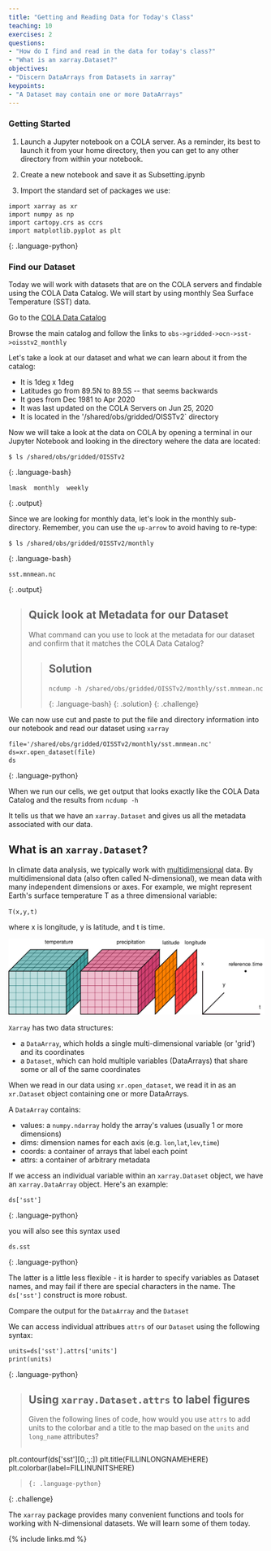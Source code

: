```yaml
---
title: "Getting and Reading Data for Today's Class"
teaching: 10
exercises: 2
questions:
- "How do I find and read in the data for today's class?"
- "What is an xarray.Dataset?"
objectives:
- "Discern DataArrays from Datasets in xarray"
keypoints:
- "A Dataset may contain one or more DataArrays"
---
```


### Getting Started

1. Launch a Jupyter notebook on a COLA server.  As a reminder, its best to launch it from your home directory, then you can get to any other directory from within your notebook.

2. Create a new notebook and save it as Subsetting.ipynb

3. Import the standard set of packages we use:

~~~
import xarray as xr
import numpy as np
import cartopy.crs as ccrs
import matplotlib.pyplot as plt
~~~
{: .language-python}

### Find our Dataset
 
Today we will work with datasets that are on the COLA servers and findable using the COLA Data Catalog.
We will start by using monthly Sea Surface Temperature (SST) data.

Go to the [COLA Data Catalog](https://kpegion.github.io/COLA-DATASETS-CATALOG/)

Browse the main catalog and follow the links to `obs->gridded->ocn->sst->oisstv2_monthly`

Let's take a look at our dataset and what we can learn about it from the catalog:
* It is 1deg x 1deg
* Latitudes go from 89.5N to 89.5S -- that seems backwards
* It goes from Dec 1981 to Apr 2020
* It was last updated on the COLA Servers on Jun 25, 2020
* It is located in the '/shared/obs/gridded/OISSTv2` directory

Now we will take a look at the data on COLA by opening a terminal in our Jupyter Notebook and looking in the directory wehere the data are located:

~~~
$ ls /shared/obs/gridded/OISSTv2
~~~
{: .language-bash}

~~~
lmask  monthly  weekly
~~~
{: .output}

Since we are looking for monthly data, let's look in the monthly sub-directory.  Remember, you can use the `up-arrow` to avoid having to re-type:
~~~
$ ls /shared/obs/gridded/OISSTv2/monthly
~~~
{: .language-bash}

~~~
sst.mnmean.nc
~~~
{: .output}

> ## Quick look at Metadata for our Dataset
>
> What command can you use to look at the metadata for our dataset and confirm that it
> matches the COLA Data Catalog?
>
> > ## Solution
> > ~~~
> > ncdump -h /shared/obs/gridded/OISSTv2/monthly/sst.mnmean.nc
> > ~~~
> > {: .language-bash}
> {: .solution}
{: .challenge}

We can now use cut and paste to put the file and directory information into our notebook and read our dataset using `xarray`

~~~
file='/shared/obs/gridded/OISSTv2/monthly/sst.mnmean.nc'
ds=xr.open_dataset(file)
ds
~~~
{: .language-python}

When we run our cells, we get output that looks exactly like the COLA Data Catalog and the results from `ncdump -h`

It tells us that we have an `xarray.Dataset` and gives us all the metadata associated with our data. 

## What is an `xarray.Dataset`?

In climate data analysis, we typically work with <u>multidimensional</u> data. By multidimensional data (also often called N-dimensional), we mean data with many independent dimensions or axes. For example, we might represent Earth's surface temperature T as a three dimensional variable:

`T(x,y,t)`

where x is longitude, y is latitude, and t is time.

![N-dimensional Data Schematic](../fig/dataset-diagraml.png)

`Xarray` has two data structures:
* a `DataArray`, which holds a single multi-dimensional variable (or 'grid') and its coordinates
* a `Dataset`, which can hold multiple variables (DataArrays) that share some or all of the same coordinates

When we read in our data using `xr.open_dataset`, we read it in as an `xr.Dataset` object containing one or more DataArrays.  

A `DataArray` contains:
* values: a `numpy.ndarray` holdy the array's values (usually 1 or more dimensions)
* dims: dimension names for each axis (e.g. `lon`,`lat`,`lev`,`time`)
* coords: a container of arrays that label each point
* attrs: a container of arbitrary metadata

If we access an individual variable within an `xarray.Dataset` object, we have an `xarray.DataArray` object. Here's an example:

~~~
ds['sst']
~~~
{: .language-python}

you will also see this syntax used

~~~
ds.sst
~~~
{: .language-python}

The latter is a little less flexible - it is harder to specify variables as Dataset names, and may fail if there are special characters in the name. The `ds['sst']` construct is more robust. 


Compare the output for the `DataArray` and the `Dataset`

We can access individual attribues `attrs` of our `Dataset` using the following syntax:

~~~
units=ds['sst'].attrs['units']
print(units)
~~~
{: .language-python}

> ## Using `xarray.Dataset.attrs` to label figures
>
> Given the following lines of code, how would you use `attrs` to add units to
> the colorbar and a title to the map based on the `units` and `long_name` attributes?
>
> ~~~
plt.contourf(ds['sst'][0,:,:])
plt.title(FILLINLONGNAMEHERE)
plt.colorbar(label=FILLINUNITSHERE) 
> ~~~
> {: .language-python}
{: .challenge}

The `xarray` package provides many convenient functions and tools for working with N-dimensional datasets. We will learn some of them today. 

{% include links.md %}

